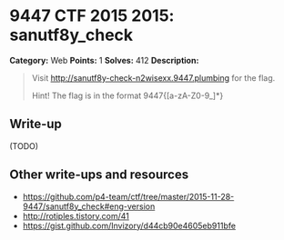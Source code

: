 # 9447 CTF 2015 2015: sanutf8y_check

**Category:** Web
**Points:** 1
**Solves:** 412
**Description:**

> Visit <http://sanutf8y-check-n2wisexx.9447.plumbing> for the flag.
> 
> Hint! The flag is in the format 9447{[a-zA-Z0-9_]*}


## Write-up

(TODO)

## Other write-ups and resources

* <https://github.com/p4-team/ctf/tree/master/2015-11-28-9447/sanutf8y_check#eng-version>
* <http://rotiples.tistory.com/41>
* <https://gist.github.com/Invizory/d44cb90e4605eb911bfe>
